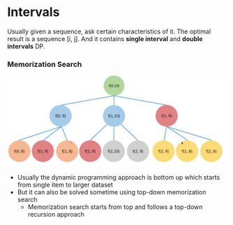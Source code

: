 # Intervals

Usually given a sequence, ask certain characteristics of it. The optimal result is a sequence \[i, j\]. And it contains **single interval** and **double intervals** DP.



### Memorization Search

![](../../../.gitbook/assets/screen-shot-2019-12-26-at-9.40.54-am.png)

* Usually the dynamic programming approach is bottom up which starts from single item to larger dataset
* But it can also be solved sometime using top-down memorization search
  * Memorization search starts from top and follows a top-down recursion approach

